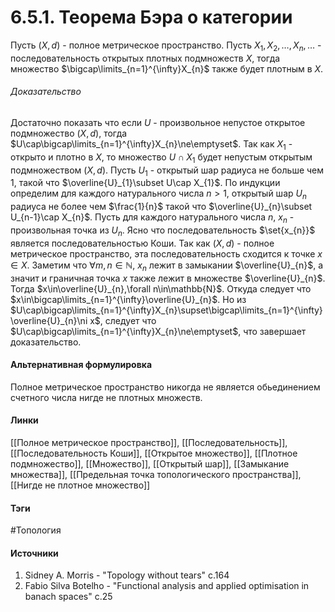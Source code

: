 # 6.5.1. Теорема Бэра о категории
Пусть $(X,d)$ - полное метрическое пространство. Пусть $X_{1},X_{2},\dots,X_{n},\dots$ - последовательность открытых плотных подмножеств $X$, тогда множество $\bigcap\limits_{n=1}^{\infty}X_{n}$ также будет плотным в $X$.
###### Доказательство
Достаточно показать что если $U$ - произвольное непустое открытое подмножество $(X,d)$, тогда $U\cap\bigcap\limits_{n=1}^{\infty}X_{n}\ne\emptyset$.
Так как $X_{1}$ - открыто и плотно в $X$, то множество $U\cap X_{1}$ будет непустым открытым подмножеством $(X,d)$. Пусть $U_{1}$ - открытый шар радиуса не больше чем $1$, такой что $\overline{U}_{1}\subset U\cap X_{1}$.
По индукции определим для каждого натурального числа $n>1$, открытый шар $U_{n}$ радиуса не более чем $\frac{1}{n}$ такой что $\overline{U}_{n}\subset U_{n-1}\cap X_{n}$.
Пусть для каждого натурального числа $n$, $x_{n}$ - произвольная точка из $U_{n}$. Ясно что последовательность $\set{x_{n}}$ является последовательностью Коши. Так как $(X,d)$ - полное метрическое пространство, эта последовательность сходится к точке $x\in X$.
Заметим что $\forall m,n\in\mathbb{N}$, $x_{n}$ лежит в замыкании $\overline{U}_{n}$, а значит и граничная точка $x$ также лежит в множестве $\overline{U}_{n}$.
Тогда $x\in\overline{U}_{n},\forall n\in\mathbb{N}$. Откуда следует что $x\in\bigcap\limits_{n=1}^{\infty}\overline{U}_{n}$.
Но из $U\cap\bigcap\limits_{n=1}^{\infty}X_{n}\supset\bigcap\limits_{n=1}^{\infty}\overline{U}_{n}\ni x$, следует что $U\cap\bigcap\limits_{n=1}^{\infty}X_{n}\ne\emptyset$, что завершает доказательство.
#### Альтернативная формулировка
Полное метрическое пространство никогда не является обьединением счетного числа нигде не плотных множеств.
#### Линки
 [[Полное метрическое пространство]],
 [[Последовательность]],
 [[Последовательность Коши]],
 [[Открытое множество]],
 [[Плотное подмножество]],
 [[Множество]],
 [[Открытый шар]],
 [[Замыкание множества]],
 [[Предельная точка топологического пространства]],
 [[Нигде не плотное множество]]
#### Тэги
 #Топология 
#### Источники
1. Sidney A. Morris - "Topology without tears" c.164
2. Fabio Silva Botelho - "Functional analysis and applied optimisation in banach spaces" c.25